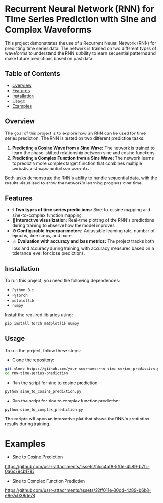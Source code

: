 # Recurrent Neural Network (RNN) for Time Series Prediction with Sine and Complex Waveforms

This project demonstrates the use of a Recurrent Neural Network (RNN) for predicting time series data. The network is trained on two different types of waveforms to understand the RNN's ability to learn sequential patterns and make future predictions based on past data.

## Table of Contents
- [Overview](#overview)
- [Features](#features)
- [Installation](#installation)
- [Usage](#usage)
- [Examples](#examples)
  
## Overview
The goal of this project is to explore how an RNN can be used for time series prediction. The RNN is tested on two different prediction tasks:
1. **Predicting a Cosine Wave from a Sine Wave:** The network is trained to learn the phase-shifted relationship between sine and cosine functions.
2. **Predicting a Complex Function from a Sine Wave:** The network learns to predict a more complex target function that combines multiple periodic and exponential components.

Both tasks demonstrate the RNN's ability to handle sequential data, with the results visualized to show the network's learning progress over time.

## Features
- 🌀 **Two types of time series predictions:** Sine-to-cosine mapping and sine-to-complex function mapping.
- 🎨 **Interactive visualization:** Real-time plotting of the RNN's predictions during training to observe how the model improves.
- ⚙️ **Configurable hyperparameters:** Adjustable learning rate, number of epochs, time steps, and more.
- 📈 **Evaluation with accuracy and loss metrics:** The project tracks both loss and accuracy during training, with accuracy measured based on a tolerance level for close predictions.

## Installation
To run this project, you need the following dependencies:
- `Python 3.x`
- `PyTorch`
- `matplotlib`
- `numpy`

Install the required libraries using:
```bash
pip install torch matplotlib numpy
```

## Usage
To run the project, follow these steps:

- Clone the repository:
```bash
git clone https://github.com/your-username/rnn-time-series-prediction.git
cd rnn-time-series-prediction
```
- Run the script for sine to cosine prediction:
```bash
python sine_to_cosine_prediction.py
```
- Run the script for sine to complex function prediction:
```bash
python sine_to_complex_prediction.py
```
The scripts will open an interactive plot that shows the RNN's prediction results during training.

# Examples
- Sine to Cosine Prediction


https://github.com/user-attachments/assets/fdcc4af8-5f0e-4b89-b7fa-0a6c39cb1785



- Sine to Complex Function Prediction



https://github.com/user-attachments/assets/22ff011e-30dd-4289-b6b8-e8e7c038de78




